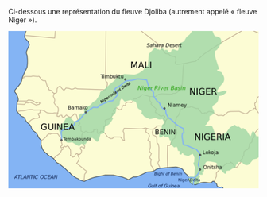 <!-- TITLE: Fleuve Djoliba (fleuve Niger) -->
<!-- SUBTITLE: Présentation du fleuve Djoliba -->

Ci-dessous une représentation du fleuve Djoliba (autrement appelé « fleuve Niger »).

![1200 Px Niger River Map Svg](/uploads/map/1200-px-niger-river-map-svg.png "Géolocalisation du fleuve Djoliba")